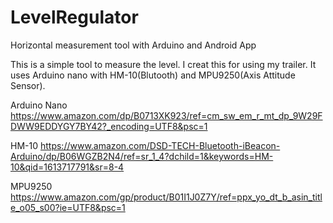 # LevelRegulator
Horizontal measurement tool with Arduino and Android App

This is a simple tool to measure the level.
I creat this for using my trailer.
It uses Arduino nano with HM-10(Blutooth) and MPU9250(Axis Attitude Sensor).

Arduino Nano
https://www.amazon.com/dp/B0713XK923/ref=cm_sw_em_r_mt_dp_9W29FDWW9EDDYGY7BY42?_encoding=UTF8&psc=1

HM-10
https://www.amazon.com/DSD-TECH-Bluetooth-iBeacon-Arduino/dp/B06WGZB2N4/ref=sr_1_4?dchild=1&keywords=HM-10&qid=1613717791&sr=8-4

MPU9250
https://www.amazon.com/gp/product/B01I1J0Z7Y/ref=ppx_yo_dt_b_asin_title_o05_s00?ie=UTF8&psc=1
